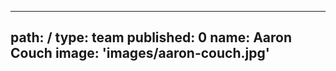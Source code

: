 ---
path: /
type: team
published: 0
name: Aaron Couch
image: 'images/aaron-couch.jpg'
-------------------------------
